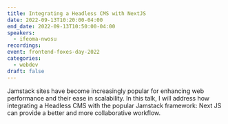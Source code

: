```yaml
---
title: Integrating a Headless CMS with NextJS
date: 2022-09-13T10:20:00-04:00
end_date: 2022-09-13T10:50:00-04:00
speakers:
  - ifeoma-nwosu
recordings:
event: frontend-foxes-day-2022
categories:
  - webdev
draft: false
---
```


Jamstack sites have become increasingly popular for enhancing web performance and their ease in scalability. In this talk, I will address how integrating a Headless CMS with the popular Jamstack framework: Next JS can provide a better and more collaborative workflow.
